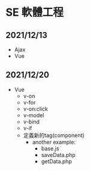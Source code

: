 # SE 軟體工程
## 2021/12/13
- Ajax
- Vue
## 2021/12/20
- Vue
    - v-on
    - v-for
    - v-on:click
    - v-model
    - v-bind
    - v-if
    - 定義新的tag(component)
        - another example: 
            - base.js 
            - saveData.php 
            - getData.php
